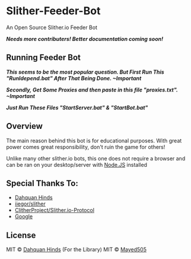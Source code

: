 # Slither-Feeder-Bot

An Open Source Slither.io Feeder Bot

***Needs more contributers! Better documentation coming soon!***

## Running Feeder Bot

***This seems to be the most popular question. But First Run This "RunIdepend.bat" After That Being Done. ~Important***

***Secondly, Get Some Proxies and then paste in this file "proxies.txt". ~Important***

***Just Run These Files "StartServer.bat" & "StartBot.bat"***

## Overview

The main reason behind this bot is for educational purposes. With great power comes great responsibility, don't ruin the game for others!

Unlike many other slither.io bots, this one does not require a browser and can be ran on your desktop/server with [Node.JS](http://nodejs.org) installed


## Special Thanks To:
- [Dahquan Hinds](https://github.com/dahquan)
- [iiegor/slither](https://github.com/iiegor/slither)
- [ClitherProject/Slither.io-Protocol](https://github.com/ClitherProject/Slither.io-Protocol)
- [Google](http://www.google.com)

## License

MIT © [Dahquan Hinds](https://github.com/dahquan)   (For the Library)
MIT © [Mayed505](https://github.com/mayed505)
